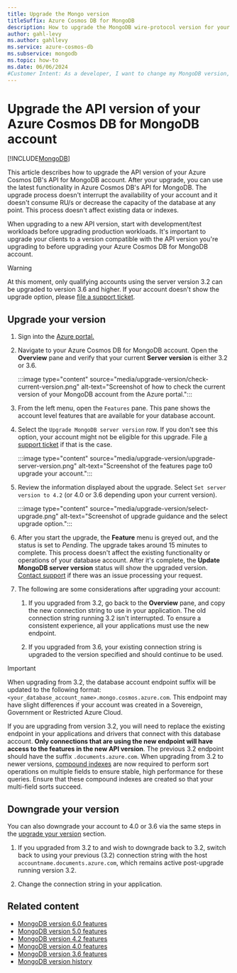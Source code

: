 ```yaml
---
title: Upgrade the Mongo version
titleSuffix: Azure Cosmos DB for MongoDB
description: How to upgrade the MongoDB wire-protocol version for your existing Azure Cosmos DB's API for MongoDB accounts seamlessly
author: gahl-levy
ms.author: gahllevy
ms.service: azure-cosmos-db
ms.subservice: mongodb
ms.topic: how-to
ms.date: 06/06/2024
#Customer Intent: As a developer, I want to change my MongoDB version, so that I can use the features I need in my applications.
---
```


# Upgrade the API version of your Azure Cosmos DB for MongoDB account

[!INCLUDE[MongoDB](~/reusable-content/ce-skilling/azure/includes/cosmos-db/includes/appliesto-mongodb.md)]

This article describes how to upgrade the API version of your Azure Cosmos DB's API for MongoDB account. After your upgrade, you can use the latest functionality in Azure Cosmos DB's API for MongoDB. The upgrade process doesn't interrupt the availability of your account and it doesn't consume RU/s or decrease the capacity of the database at any point. This process doesn't affect existing data or indexes.

When upgrading to a new API version, start with development/test workloads before upgrading production workloads. It's important to upgrade your clients to a version compatible with the API version you're upgrading to before upgrading your Azure Cosmos DB for MongoDB account.

> [!WARNING]
> At this moment, only qualifying accounts using the server version 3.2 can be upgraded to version 3.6 and higher. If your account doesn't show the upgrade option, please [file a support ticket](https://portal.azure.com/?#blade/Microsoft_Azure_Support/HelpAndSupportBlade).

## Upgrade your version

1. Sign into the [Azure portal.](https://portal.azure.com/)

1. Navigate to your Azure Cosmos DB for MongoDB account. Open the **Overview** pane and verify that your current **Server version** is either 3.2 or 3.6.

    :::image type="content" source="media/upgrade-version/check-current-version.png" alt-text="Screenshot of how to check the current version of your MongoDB account from the Azure portal.":::

1. From the left menu, open the `Features` pane. This pane shows the account level features that are available for your database account.

1. Select the `Upgrade MongoDB server version` row. If you don't see this option, your account might not be eligible for this upgrade. File [a support ticket](https://portal.azure.com/?#blade/Microsoft_Azure_Support/HelpAndSupportBlade) if that is the case.

    :::image type="content" source="media/upgrade-version/upgrade-server-version.png" alt-text="Screenshot of the features page to0 upgrade your account.":::

1. Review the information displayed about the upgrade. Select `Set server version to 4.2` (or 4.0 or 3.6 depending upon your current version).

    :::image type="content" source="media/upgrade-version/select-upgrade.png" alt-text="Screenshot of upgrade guidance and the select upgrade option.":::

1. After you start the upgrade, the **Feature** menu is greyed out, and the status is set to *Pending*. The upgrade takes around 15 minutes to complete. This process doesn't affect the existing functionality or operations of your database account. After it's complete, the **Update MongoDB server version** status will show the upgraded version. [Contact support](https://azure.microsoft.com/support/create-ticket/) if there was an issue processing your request.

1. The following are some considerations after upgrading your account:

    1. If you upgraded from 3.2, go back to the **Overview** pane, and copy the new connection string to use in your application. The old connection string running 3.2 isn't interrupted. To ensure a consistent experience, all your applications must use the new endpoint.

    1. If you upgraded from 3.6, your existing connection string is upgraded to the version specified and should continue to be used.

> [!IMPORTANT]
> When upgrading from 3.2, the database account endpoint suffix will be updated to the following format: `<your_database_account_name>.mongo.cosmos.azure.com`. This endpoint may have slight differences if your account was created in a Sovereign, Government or Restricted Azure Cloud.
>
> If you are upgrading from version 3.2, you will need to replace the existing endpoint in your applications and drivers that connect with this database account. **Only connections that are using the new endpoint will have access to the features in the new API version**. The previous 3.2 endpoint should have the suffix `.documents.azure.com`.
> When upgrading from 3.2 to newer versions, [compound indexes](indexing.md) are now required to perform sort operations on multiple fields to ensure stable, high performance for these queries. Ensure that these compound indexes are created so that your multi-field sorts succeed.

## Downgrade your version

You can also downgrade your account to 4.0 or 3.6 via the same steps in the [upgrade your version](#upgrade-your-version) section.

1. If you upgraded from 3.2 to and wish to downgrade back to 3.2, switch back to using your previous (3.2) connection string with the host `accountname.documents.azure.com`, which remains active post-upgrade running version 3.2.

1. Change the connection string in your application.

## Related content

- [MongoDB version 6.0 features](feature-support-60.md)
- [MongoDB version 5.0 features](feature-support-50.md)
- [MongoDB version 4.2 features](feature-support-42.md)
- [MongoDB version 4.0 features](feature-support-40.md)
- [MongoDB version 3.6 features](feature-support-36.md)
- [MongoDB version history](https://www.mongodb.com/resources/products/mongodb-version-history)
